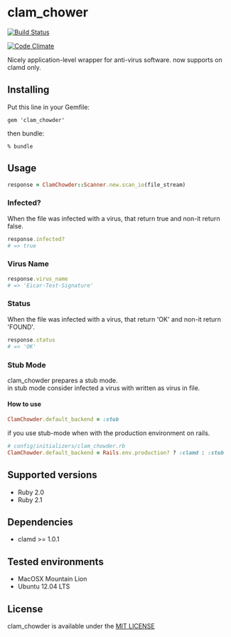 # clam_chower

[![Build Status](https://travis-ci.org/nexway/clam_chowder.svg?branch=master)](https://travis-ci.org/nexway/clam_chowder)

[![Code Climate](https://codeclimate.com/github/nexway/clam_chowder.png)](https://codeclimate.com/github/nexway/clam_chowder)

Nicely application-level wrapper for anti-virus software.
now supports on clamd only.

## Installing
Put this line in your Gemfile:
```
gem 'clam_chowder'
```

then bundle:
```
% bundle
```

## Usage
```ruby
response = ClamChowder::Scanner.new.scan_io(file_stream)
```

### Infected?
When the file was infected with a virus, that return true and non-it return false.

```ruby
response.infected?
# => true
```

### Virus Name
```ruby
response.virus_name
# => 'Eicar-Test-Signature'
```

### Status
When the file was infected with a virus, that return 'OK' and non-it return 'FOUND'.

```ruby
response.status
# => 'OK'
```

### Stub Mode
clam_chowder prepares a stub mode.  
in stub mode consider infected a virus with written as virus in file.

#### How to use
```ruby
ClamChowder.default_backend = :stub
```

if you use stub-mode when with the production environment on rails.
```ruby
# config/initializers/clam_chowder.rb
ClamChowder.default_backend = Rails.env.production? ? :clamd : :stub
```

## Supported versions
- Ruby 2.0
- Ruby 2.1

## Dependencies
- clamd >= 1.0.1

## Tested environments
- MacOSX Mountain Lion
- Ubuntu 12.04 LTS

## License
clam_chowder is available under the [MIT LICENSE](https://github.com/nexway/clam_chowder/blob/develop/LICENSE.txt)
